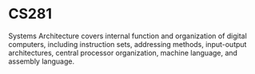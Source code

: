 # CS281
Systems Architecture
covers internal function and organization of digital computers, including instruction sets, addressing methods, input-output architectures, central processor organization, machine language, and assembly language.
